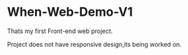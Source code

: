 # When-Web-Demo-V1


Thats my first Front-end web project.


Project does not have responsive design,its being worked on.
